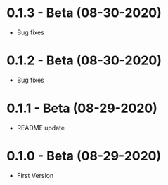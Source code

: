 # 0.1.3 - Beta (08-30-2020)

- Bug fixes

# 0.1.2 - Beta (08-30-2020)

- Bug fixes

# 0.1.1 - Beta (08-29-2020)

- README update


# 0.1.0 - Beta (08-29-2020)

- First Version
